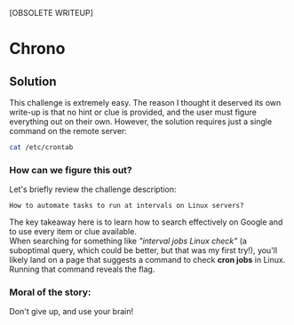 [OBSOLETE WRITEUP]

# Chrono

## Solution

This challenge is extremely easy. The reason I thought it deserved its own write-up is that no hint or clue is provided, and the user must figure everything out on their own. However, the solution requires just a single command on the remote server:

```bash
cat /etc/crontab
```

### How can we figure this out?  
Let's briefly review the challenge description:

```
How to automate tasks to run at intervals on Linux servers?
```

The key takeaway here is to learn how to search effectively on Google and to use every item or clue available.  
When searching for something like *"interval jobs Linux check"* (a suboptimal query, which could be better, but that was my first try!), you'll likely land on a page that suggests a command to check **cron jobs** in Linux. Running that command reveals the flag.

### Moral of the story:  
Don't give up, and use your brain!  

